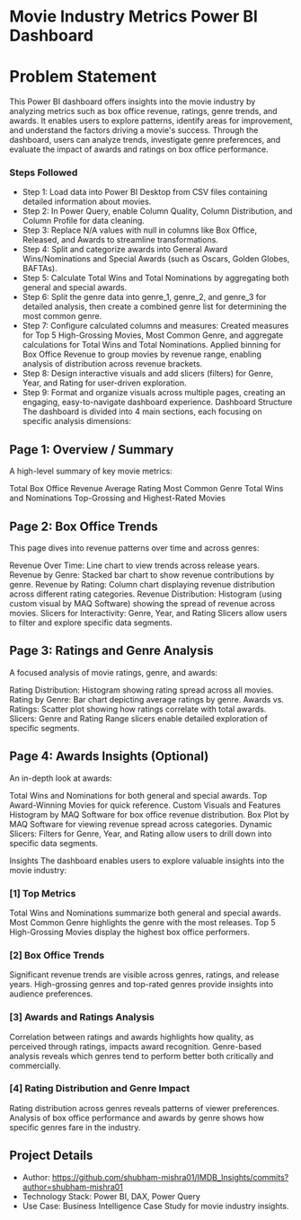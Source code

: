 # Movie Industry Metrics Power BI Dashboard

# Problem Statement
This Power BI dashboard offers insights into the movie industry by analyzing metrics such as box office revenue, ratings, genre trends, and awards. It enables users to explore patterns, identify areas for improvement, and understand the factors driving a movie's success. Through the dashboard, users can analyze trends, investigate genre preferences, and evaluate the impact of awards and ratings on box office performance.

### Steps Followed
- Step 1: Load data into Power BI Desktop from CSV files containing detailed information about movies.
- Step 2: In Power Query, enable Column Quality, Column Distribution, and Column Profile for data cleaning.
- Step 3: Replace N/A values with null in columns like Box Office, Released, and Awards to streamline transformations.
- Step 4: Split and categorize awards into General Award Wins/Nominations and Special Awards (such as Oscars, Golden Globes, BAFTAs).
- Step 5: Calculate Total Wins and Total Nominations by aggregating both general and special awards.
- Step 6: Split the genre data into genre_1, genre_2, and genre_3 for detailed analysis, then create a combined genre list for determining the most common genre.
- Step 7: Configure calculated columns and measures:
Created measures for Top 5 High-Grossing Movies, Most Common Genre, and aggregate calculations for Total Wins and Total Nominations.
Applied binning for Box Office Revenue to group movies by revenue range, enabling analysis of distribution across revenue brackets.
- Step 8: Design interactive visuals and add slicers (filters) for Genre, Year, and Rating for user-driven exploration.
- Step 9: Format and organize visuals across multiple pages, creating an engaging, easy-to-navigate dashboard experience.
Dashboard Structure
The dashboard is divided into 4 main sections, each focusing on specific analysis dimensions:

## Page 1: Overview / Summary
A high-level summary of key movie metrics:

Total Box Office Revenue
Average Rating
Most Common Genre
Total Wins and Nominations
Top-Grossing and Highest-Rated Movies
## Page 2: Box Office Trends
This page dives into revenue patterns over time and across genres:

Revenue Over Time: Line chart to view trends across release years.
Revenue by Genre: Stacked bar chart to show revenue contributions by genre.
Revenue by Rating: Column chart displaying revenue distribution across different rating categories.
Revenue Distribution: Histogram (using custom visual by MAQ Software) showing the spread of revenue across movies.
Slicers for Interactivity:
Genre, Year, and Rating Slicers allow users to filter and explore specific data segments.
## Page 3: Ratings and Genre Analysis
A focused analysis of movie ratings, genre, and awards:

Rating Distribution: Histogram showing rating spread across all movies.
Rating by Genre: Bar chart depicting average ratings by genre.
Awards vs. Ratings: Scatter plot showing how ratings correlate with total awards.
Slicers:
Genre and Rating Range slicers enable detailed exploration of specific segments.
## Page 4: Awards Insights (Optional)
An in-depth look at awards:

Total Wins and Nominations for both general and special awards.
Top Award-Winning Movies for quick reference.
Custom Visuals and Features
Histogram by MAQ Software for box office revenue distribution.
Box Plot by MAQ Software for viewing revenue spread across categories.
Dynamic Slicers: Filters for Genre, Year, and Rating allow users to drill down into specific data segments.

Insights
The dashboard enables users to explore valuable insights into the movie industry:

### [1] Top Metrics
Total Wins and Nominations summarize both general and special awards.
Most Common Genre highlights the genre with the most releases.
Top 5 High-Grossing Movies display the highest box office performers.
### [2] Box Office Trends
Significant revenue trends are visible across genres, ratings, and release years.
High-grossing genres and top-rated genres provide insights into audience preferences.
### [3] Awards and Ratings Analysis
Correlation between ratings and awards highlights how quality, as perceived through ratings, impacts award recognition.
Genre-based analysis reveals which genres tend to perform better both critically and commercially.
### [4] Rating Distribution and Genre Impact
Rating distribution across genres reveals patterns of viewer preferences.
Analysis of box office performance and awards by genre shows how specific genres fare in the industry.
## Project Details
- Author: https://github.com/shubham-mishra01/IMDB_Insights/commits?author=shubham-mishra01
- Technology Stack: Power BI, DAX, Power Query
- Use Case: Business Intelligence Case Study for movie industry insights.